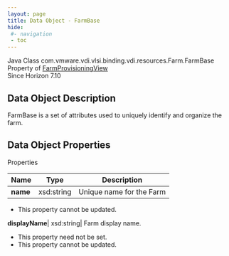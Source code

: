 ```yaml
---
layout: page
title: Data Object - FarmBase
hide:
 #- navigation
 - toc
---
```






Java Class
    com.vmware.vdi.vlsi.binding.vdi.resources.Farm.FarmBase  
Property of
     [FarmProvisioningView](vdi.resources.Farm.FarmProvisioningView.md#field_detail)  
Since 
    Horizon 7.10

## Data Object Description 

FarmBase is a set of attributes used to uniquely identify and organize the farm. 

## Data Object Properties

Properties

Name |  Type |  Description   
---|---|---  
**name**|  xsd:string|  Unique name for the Farm   


* This property cannot be updated.

  
**displayName**|  xsd:string|  Farm display name.   


* This property need not be set.
* This property cannot be updated.

  
  
  
  
  
  

